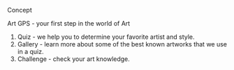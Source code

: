 Concept

Art GPS - your first step in the world of Art

1) Quiz - we help you to determine your favorite artist and style.
2) Gallery - learn more about some of the best known artworks that we use in a quiz.
3) Challenge - check your art knowledge.